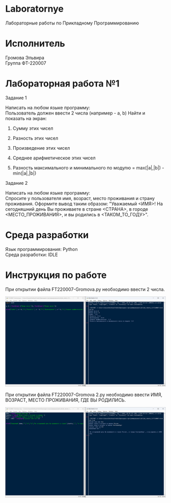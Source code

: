 # Laboratornye
Лабораторные работы по Прикладному Программированию

# Исполнитель
Громова Эльвира  
Группа ФТ-220007
# Лабораторная работа №1
Задание 1

Написать на любом языке программу:  
Пользователь должен ввести 2 числа (например - a, b)
Найти и показать на экран:

1. Сумму этих чисел

2. Разность этих чисел

3. Произведение этих чисел

4. Среднее арифметическое этих чисел

5. Разность максимального и минимального по модулю = max(|a|,|b|) - min(|a|,|b|)


Задание 2

Написать на любом языке программу:  
Спросите у пользователя имя, возраст, место проживания и страну проживания.
Оформите вывод таким образом:
"Уважаемый <ИМЯ>!
На сегодняшний день Вы проживаете в стране <СТРАНА>, в городе <МЕСТО_ПРОЖИВАНИЯ>, и вы родились в <ТАКОМ_ТО_ГОДУ>".

# Среда разработки
Язык программирования: Python  
Среда разработки: IDLE

# Инструкция по работе
При открытии файла FT220007-Gromova.py необходимо ввести 2 числа.

![Фото к заданию 1](1.jpg)

При открытии файла FT220007-Gromova 2.py необходимо ввести ИМЯ, ВОЗРАСТ, МЕСТО ПРОЖИВАНИЯ, ГДЕ ВЫ РОДИЛИСЬ.

![Фото к заданию 1](2.jpg)
